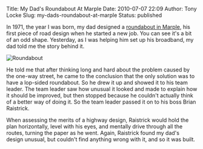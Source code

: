 Title: My Dad's Roundabout At Marple
Date: 2010-07-07 22:09
Author: Tony Locke
Slug: my-dads-roundabout-at-marple
Status: published

In 1971, the year I was born, my dad designed a [roundabout in Marple](http://maps.google.co.uk/maps?f=q&source=s_q&hl=en&geocode=&q=marple&sll=53.800651,-4.064941&sspn=13.888082,43.286133&ie=UTF8&hq=&hnear=Marple,+Stockport,+Cheshire,+United+Kingdom&ll=53.393254,-2.065223&spn=0.000427,0.001832&t=k&z=20), his first piece of road design when he started a new job. You can see it's a bit of an odd shape. Yesterday, as I was helping him set up his broadband, my dad told me the story behind it.  

![Roundabout]({static}/images/2010/Screenshot-marple.png)  

He told me that after thinking long and hard about the problem caused by the one-way street, he came to the conclusion that the only solution was to have a lop-sided roundabout. So he drew it up and showed it to his team leader. The team leader saw how unusual it looked and made to explain how it should be improved, but then stopped because he couldn't actually think of a better way of doing it. So the team leader passed it on to his boss Brian Raistrick.

When assessing the merits of a highway design, Raistrick would hold the plan horizontally, level with his eyes, and mentally drive through all the routes, turning the paper as he went. Again, Raistrick found my dad's design unusual, but couldn't find anything wrong with it, and so it was built.
